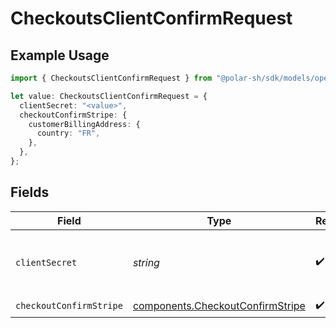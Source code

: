 # CheckoutsClientConfirmRequest

## Example Usage

```typescript
import { CheckoutsClientConfirmRequest } from "@polar-sh/sdk/models/operations/checkoutsclientconfirm.js";

let value: CheckoutsClientConfirmRequest = {
  clientSecret: "<value>",
  checkoutConfirmStripe: {
    customerBillingAddress: {
      country: "FR",
    },
  },
};
```

## Fields

| Field                                                                                | Type                                                                                 | Required                                                                             | Description                                                                          |
| ------------------------------------------------------------------------------------ | ------------------------------------------------------------------------------------ | ------------------------------------------------------------------------------------ | ------------------------------------------------------------------------------------ |
| `clientSecret`                                                                       | *string*                                                                             | :heavy_check_mark:                                                                   | The checkout session client secret.                                                  |
| `checkoutConfirmStripe`                                                              | [components.CheckoutConfirmStripe](../../models/components/checkoutconfirmstripe.md) | :heavy_check_mark:                                                                   | N/A                                                                                  |